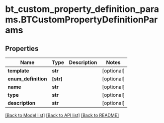 # bt_custom_property_definition_params.BTCustomPropertyDefinitionParams

## Properties
Name | Type | Description | Notes
------------ | ------------- | ------------- | -------------
**template** | **str** |  | [optional] 
**enum_definition** | **[str]** |  | [optional] 
**name** | **str** |  | [optional] 
**type** | **str** |  | [optional] 
**description** | **str** |  | [optional] 

[[Back to Model list]](../README.md#documentation-for-models) [[Back to API list]](../README.md#documentation-for-api-endpoints) [[Back to README]](../README.md)



